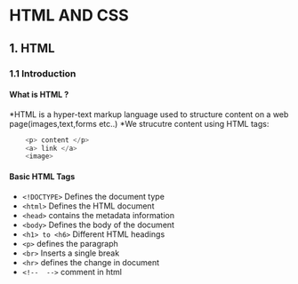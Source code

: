 # HTML AND CSS
## 1. HTML
### 1.1 Introduction
#### What is HTML ?
*HTML is a hyper-text markup language used to structure content on a web page(images,text,forms etc..)
*We strucutre content using HTML tags:
``` javascript
    <p> content </p>
    <a> link </a>
    <image> 
```
#### Basic HTML Tags
* ``` <!DOCTYPE> ``` Defines the document type
* ``` <html> ``` Defines the HTML document
* ``` <head> ``` contains the metadata information
* ``` <body> ``` Defines the body of the document
* ``` <h1> to <h6> ``` Different HTML headings
* ``` <p> ``` defines the paragraph
* ``` <br> ``` Inserts a single break
* ``` <hr> ``` defines the change in document
* ``` <!--  --> ``` comment in html